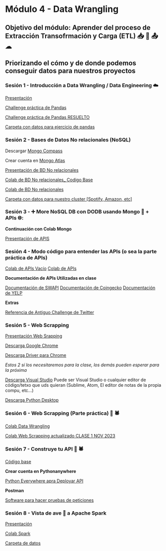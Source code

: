 # Módulo 4 - Data Wrangling 

## Objetivo del módulo: Aprender del proceso de **E**xtracción **T**ransofrmación y Carga (ETL) 📥 🔄 📤 ☁

## Priorizando el cómo y de donde podemos conseguir datos para nuestros proyectos


### Sesión 1 - Introducción a Data Wrangling / Data Engineering ☁️

[Presentación](https://docs.google.com/presentation/d/17ZIozZG5HQCxcPFeLe3AlnL--Z1VR-GVYbBAUvG7GIc/edit?usp=drive_link)

[Challenge práctica de Pandas](https://drive.google.com/file/d/1uOMz9k4WzMJD9hQMmNp_Bq9v_I3dpLda/view?usp=drive_link)

[Challenge práctica de Pandas RESUELTO](https://colab.research.google.com/drive/1lEQ2xIWW3WYN_18EMoPQxzp48mGTBuJ4?usp=sharing)

[Carpeta con datos para ejercicio de pandas](https://drive.google.com/drive/folders/1ksNbF0DzgHOr8KGpK12jQ11Hfst-E4tD)



### Sesión 2 - Bases de Datos No relacionales (NoSQL) 

Descargar [Mongo Compass](https://www.mongodb.com/try/download/compass)

Crear cuenta en [Mongo Atlas](https://www.mongodb.com/es/cloud/atlas/register)

[Presentación de BD No relacionales](https://docs.google.com/presentation/d/19hudpiinc2iwqnZNGsLQ94Ol8arav7Ut/edit?usp=drive_link&ouid=100840405244804940246&rtpof=true&sd=true)

[Colab de BD No relacionales_ Codigo Base](https://colab.research.google.com/drive/1hkGNb8JxdX8pjS-HBzir-ijzZ_UFPko8?usp=sharing)

[Colab de BD No relacionales](https://drive.google.com/file/d/1z-WnHKnKzHwjsZFd0PsrBtg7foh-Ghdu/view?usp=drive_link)

[Carpeta con datos para nuestro cluster [Spotify, Amazon, etc]](https://drive.google.com/drive/folders/1ln2rRRwmJ40xJ-a6d05xLEDeJr62qThB?usp=drive_link)


### Sesión 3 - ➕ More NoSQL DB con DODB usando Mongo 🍂 + APIs 🌐: 

__Continuación con Colab Mongo__

[Presentación de APIS](https://docs.google.com/presentation/d/1lIPet0kS1WmWHPWgt9JouCo2n6GUPMZN/edit?usp=drive_link&ouid=100840405244804940246&rtpof=true&sd=true)


### Sesión 4 - Modo código para entender las APIs (o sea la parte práctica de APIs)


[Colab de APIs Vacío](https://colab.research.google.com/drive/1glxDcWDRucg9IQMitQ2YVRJsX0cVul4R?usp=sharing)
[Colab de APIs](https://drive.google.com/file/d/1NmHhvje4UrZ4XzMo6mBykSW3MkJ1hHgS/view?usp=drive_link)


__Documentación de APIs Utilizadas en clase__



[Documentación de SWAPI](https://swapi.dev/)
[Documentación de Coingecko](https://www.coingecko.com/api/documentation)
[Documentación de YELP](https://docs.developer.yelp.com/reference/v3_business_search)

__Extras__


[Referencia de Antiguo Challenge de Twitter](https://drive.google.com/file/d/1NmHhvje4UrZ4XzMo6mBykSW3MkJ1hHgS/view?usp=drive_link)



### Sesión 5 - Web Scrapping

[Presentación Web Srapping](https://docs.google.com/presentation/d/1MwcGsFKWpZcx2WgkNgFbatRLt0fa4bB_pW17D2fSnN4/edit?usp=sharing)

[Descarga Google Chrome](https://www.google.com/chrome/?brand=BNSD&gclsrc=ds&gclsrc=ds)

[Descarga Driver para Chrome](https://chromedriver.chromium.org/downloads)

_Estos 2 sí los necesitaremos para la clase, los demás pueden esperar para la próxima_

[Descarga Visual Studio](https://code.visualstudio.com/)
Puede ser Visual Studio o cualquier editor de código/tetxo que uds quieran (Sublime, Atom, El editor de notas de la propia compu, etc...)

[Descarga Python Desktop](https://www.python.org/downloads/)


### Sesión 6 - Web Scrapping (Parte práctica) 🤖 🕷

[Colab Data Wrangling](https://drive.google.com/file/d/1ciS1KMqg5YwsENrQT3kqgsjcEnDE7ma9/view?usp=drive_link)

[Colab Web Scrapping actualizado CLASE 1 NOV 2023](https://drive.google.com/file/d/1ciS1KMqg5YwsENrQT3kqgsjcEnDE7ma9/view?usp=drive_link)



### Sesión 7 - Construye tu API 🤖 🕷

[Código base](https://drive.google.com/file/d/1VgXN5ijhzEew0BLodJWSNxPYExWR5VpJ/view?usp=sharing)


__Crear cuenta en Pythonanywhere__



[Python Everywhere apra Deployar API](https://www.pythonanywhere.com/)


__Postman__

[Software para hacer pruebas de peticiones](https://www.postman.com/downloads/)


### Sesión 8 - Vista de ave 🦅 a Apache Spark

[Presentación](https://docs.google.com/presentation/d/1IExrkHv-EncKUsVRfWotzMcQngko2TVc/edit?usp=sharing&ouid=100840405244804940246&rtpof=true&sd=true)

[Colab Spark](https://drive.google.com/file/d/1pu68K9mbOt1_SSfT4VJrx5bKX4sEiIi1/view?usp=sharing)

[Carpeta de datos](https://drive.google.com/drive/folders/1AEtdn6K4E9C7np3lqAXs2JNb_TVzxGm1?usp=sharing)

